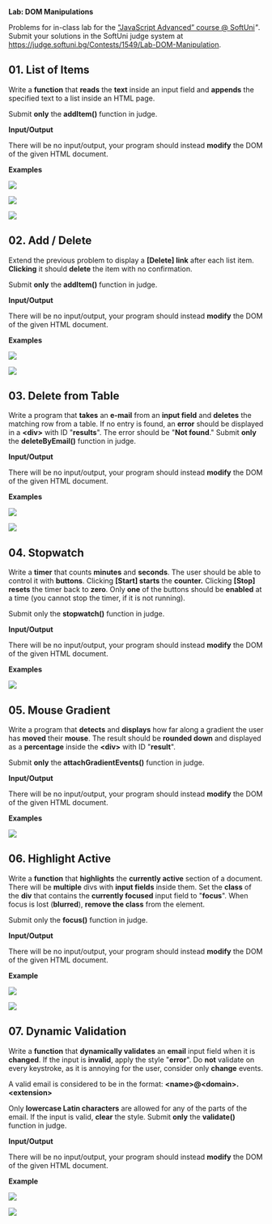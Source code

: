 **Lab: DOM Manipulations**

Problems for in-class lab for the ["JavaScript Advanced” course \@
SoftUni](https://softuni.bg/courses/js-advanced)*"*. Submit your solutions in
the SoftUni judge system at
<https://judge.softuni.bg/Contests/1549/Lab-DOM-Manipulation>.

01\. List of Items
------------

Write a **function** that **reads** the **text** inside an input field and
**appends** the specified text to a list inside an HTML page.

Submit **only** the **addItem()** function in judge.

**Input/Output**

There will be no input/output, your program should instead **modify** the DOM of
the given HTML document.

**Examples**

![](media/ab0e1e3b8a5f28bf996fa5339d632319.png)

![](media/d6510e9dd89126bb0e871a0f882c7131.png)

![](media/023d2f8837d7684b36b4767df9d41860.png)

02\. Add / Delete
-------------------

Extend the previous problem to display a **[Delete] link** after each list item.
**Clicking** it should **delete** the item with no confirmation.

Submit **only** the **addItem()** function in judge.

**Input/Output**

There will be no input/output, your program should instead **modify** the DOM of
the given HTML document.

**Examples**

![](media/95668f19b4b3213b19c07f291cead0c5.png)

![](media/963f22af21cdc5554c60ff9359a75d6f.png)

03\. Delete from Table
---------------

Write a program that **takes** an **e-mail** from an **input field** and
**deletes** the matching row from a table. If no entry is found, an **error**
should be displayed in a **\<div\>** with ID "**results**". The error should be
"**Not found**." Submit **only** the **deleteByEmail()** function in judge.

**Input/Output**

There will be no input/output, your program should instead **modify** the DOM of
the given HTML document.

**Examples**

![](media/96dca0cf4f8d19042fd4bf1d1bddf099.png)

![](media/160428435ee99aaa42f9bb07d6808698.png)

04\. Stopwatch
-------------

Write a **timer** that counts **minutes** and **seconds**. The user should be
able to control it with **buttons**. Clicking **[Start] starts** the
**counter.** Clicking **[Stop] resets** the timer back to **zero**. Only **one**
of the buttons should be **enabled** at a time (you cannot stop the timer, if it
is not running).

Submit only the **stopwatch()** function in judge.

**Input/Output**

There will be no input/output, your program should instead **modify** the DOM of
the given HTML document.

**Examples**

![](media/4c38c6b36b5a47f564fe578fe2e0c4ee.png)

05\. Mouse Gradient
------------

Write a program that **detects** and **displays** how far along a gradient the
user has **moved** their **mouse**. The result should be **rounded down** and
displayed as a **percentage** inside the **\<div\>** with ID "**result**".

Submit **only** the **attachGradientEvents()** function in judge.

**Input/Output**

There will be no input/output, your program should instead **modify** the DOM of
the given HTML document.

**Examples**

![](media/d7646cea933d9bd9f7c73b8286eba3b2.png)

06\. Highlight Active
------------

Write a **function** that **highlights** the **currently active** section of a
document. There will be **multiple** divs with **input fields** inside them. Set
the **class** of the **div** that contains the **currently focused** input field
to "**focus**". When focus is lost (**blurred**), **remove the class** from the
element.

Submit only the **focus()** function in judge.

**Input/Output**

There will be no input/output, your program should instead **modify** the DOM of
the given HTML document.

**Example**

![](media/b04375ddf4d1d1c892e93368c7886eae.png)

![](media/f701595603a3672d5968f2c8a0ba2707.png)

07\. Dynamic Validation
--------------

Write a **function** that **dynamically validates** an **email** input field
when it is **changed**. If the input is **invalid**, apply the style
"**error**". Do **not** validate on every keystroke, as it is annoying for the
user, consider only **change** events.

A valid email is considered to be in the format:
**\<name\>\@\<domain\>.\<extension\>**

Only **lowercase Latin characters** are allowed for any of the parts of the
email. If the input is valid, **clear** the style. Submit **only** the
**validate()** function in judge.

**Input/Output**

There will be no input/output, your program should instead **modify** the DOM of
the given HTML document.

**Example**

![](media/63c028a324a99d63bc01cc1ea8c6c823.png)

![](media/7a04f9aff0d78bbbcb74a54f061b0580.png)
